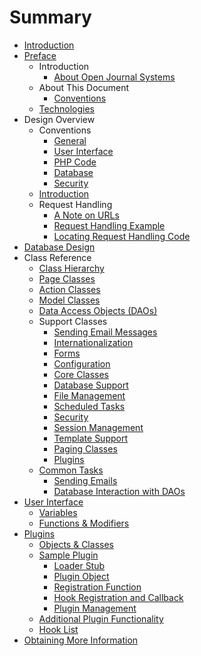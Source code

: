 # Summary

* [Introduction](.)
* [Preface](preface.md)
   * Introduction
       * [About Open Journal Systems](about_open_journal_systems.md)
   * About This Document
       * [Conventions](conventions.md)
   * [Technologies](technologies.md)
* Design Overview
   * Conventions
       * [General](general.md)
       * [User Interface](user_interface.md)
       * [PHP Code](php_code.md)
       * [Database](database.md)
       * [Security](security.md)
   * [Introduction](2_introduction.md)
   * Request Handling
       * [A Note on URLs](a_note_on_urls.md)
       * [Request Handling Example](request_handling_example.md)
       * [Locating Request Handling Code](locating_request_handling_code.md)
* [Database Design](database_design.md)
* Class Reference
   * [Class Hierarchy](class_hierarchy.md)
   * [Page Classes](page_classes.md)
   * [Action Classes](action_classes.md)
   * [Model Classes](model_classes.md)
   * [Data Access Objects (DAOs)](data_access_objects_daos.md)
   * Support Classes
       * [Sending Email Messages](sending_email_messages.md)
       * [Internationalization](internationalization.md)
       * [Forms](forms.md)
       * [Configuration](configuration.md)
       * [Core Classes](core_classes.md)
       * [Database Support](database_support.md)
       * [File Management](file_management.md)
       * [Scheduled Tasks](scheduled_tasks.md)
       * [Security](security2.md)
       * [Session Management](session_management.md)
       * [Template Support](template_support.md)
       * [Paging Classes](paging_classes.md)
       * [Plugins](plugins.md)
   * [Common Tasks](common_tasks.md)
       * [Sending Emails](sending_emails.md)
       * [Database Interaction with DAOs](database_interaction_with_daos.md)
* [User Interface](user_interface2.md)
   * [Variables](variables.md)
   * [Functions & Modifiers](functions_and_modifiers.md)
* [Plugins](plugins2.md)
   * [Objects & Classes](objects_and_classes.md)
   * [Sample Plugin](sample_plugin.md)
       * [Loader Stub](loader_stub.md)
       * [Plugin Object](plugin_object.md)
       * [Registration Function](registration_function.md)
       * [Hook Registration and Callback](hook_registration_and_callback.md)
       * [Plugin Management](plugin_management.md)
   * [Additional Plugin Functionality](additional_plugin_functionality.md)
   * [Hook List](hook_list.md)
* [Obtaining More Information](obtaining_more_information.md)
